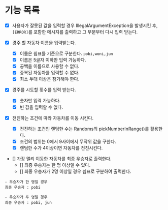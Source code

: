 # 기능 목록

- [x] 사용자가 잘못된 값을 입력할 경우 IllegalArgumentException을 발생시킨 후,
    `[ERROR]`를 포함한 메시지를 출력하고 그 부분부터 다시 입력 받는다.

- [x] 경주 할 자동차 이름을 입력받는다.
  - [x] 이름은 쉼표를 기준으로 구분한다. `pobi,woni,jun`
  - [x] 이름은 5글자 이하만 입력 가능하다.
  - [x] 공백을 이름으로 사용할 수 없다.
  - [x] 중복된 자동차를 입력할 수 없다.
  - [x] 최소 두대 이상은 참가해야 한다.

- [x] 경주를 시도할 횟수를 입력 받는다.
  - [x] 숫자만 입력 가능하다.
  - [x] 빈 값을 입력할 수 없다.

- [x] 전진하는 조건에 따라 자동차를 이동 시킨다.
  - [x] 전진하는 조건인 랜덤한 수는 Randoms의 pickNumberInRange()를 활용한다.
  - [x] 조건의 범위는 0에서 9사이에서 무작위 값을 구한다.
  - [x] 랜덤한 수가 4이상이면 자동차를 전진시킨다.

- [] 가장 멀리 이동한 자동차를 최종 우승자로 출력한다.
  - [] 최종 우승자는 한 명 이상일 수 있다.
  - [] 최종 우승자가 2명 이상일 경우 쉼표로 구분하여 출력한다.
```agsl
- 우승자가 한 명일 경우
최종 우승자 : pobi

- 우승자가 두 명일 경우
최종 우승자 : pobi, jun
```